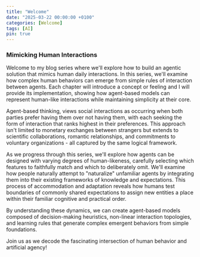 ```yaml
---
title: "Welcome"
date: "2025-03-22 00:00:00 +0100"
categories: [Welcome]
tags: [AI]
pin: true
---
```


### Mimicking Human Interactions

Welcome to my blog series where we'll explore how to build an agentic solution that mimics human daily interactions. In this series, we'll examine how complex human behaviors can emerge from simple rules of interaction between agents.
Each chapter will introduce a concept or feeling and I will provide its implementation, showing how agent-based models can represent human-like interactions while maintaining simplicity at their core.

Agent-based thinking, views social interactions as occurring when both parties prefer having them over not having them, with each seeking the form of interaction that ranks highest in their preferences.
This approach isn't limited to monetary exchanges between strangers but extends to scientific collaborations, romantic relationships, and commitments to voluntary organizations - all captured by the same logical framework.

As we progress through this series, we'll explore how agents can be designed with varying degrees of human-likeness, carefully selecting which features to faithfully match and which to deliberately omit.
We'll examine how people naturally attempt to "naturalize" unfamiliar agents by integrating them into their existing frameworks of knowledge and expectations.
This process of accommodation and adaptation reveals how humans test boundaries of commonly shared expectations to assign new entities a place within their familiar cognitive and practical order.

By understanding these dynamics, we can create agent-based models composed of decision-making heuristics, non-linear interaction topologies, and learning rules that generate complex emergent behaviors from simple foundations.

Join us as we decode the fascinating intersection of human behavior and artificial agency!